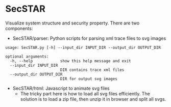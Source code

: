 SecSTAR
=======

Visualize system structure and security property. There are two components:

- SecSTAR/parser: Python scripts for parsing xml trace files to svg images
```
usage: SecSTAR.py [-h] --input_dir INPUT_DIR --output_dir OUTPUT_DIR

optional arguments:
  -h, --help            show this help message and exit
  --input_dir INPUT_DIR
                        DIR contains trace xml files
  --output_dir OUTPUT_DIR
                        DIR for output svg images
```

- SecSTAR/html: Javascript to animate svg files
  - The tricky part here is how to load all svg files efficiently. The solution is to load a zip file, then unzip it in browser and split all svgs.
